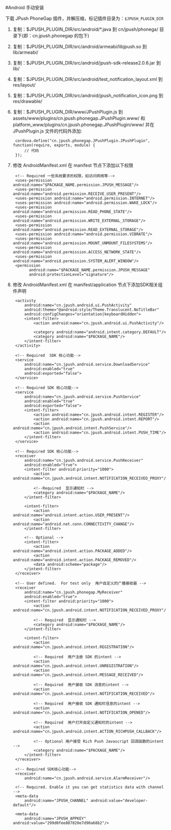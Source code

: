 #Android 手动安装

下载 JPush PhoneGap 插件，并解压缩，标记插件目录为：`$JPUSH_PLUGIN_DIR`

1. 复制：$JPUSH_PLUGIN_DIR/src/android/*.java 到 cn/jpush/phonega/ 目录下(即：cn.jpush.phonegap 的包下)
2. 复制：$JPUSH_PLUGIN_DIR/src/android/armeabi/libjpush.so 到 lib/armeabi/
3. 复制：$JPUSH_PLUGIN_DIR/src/android/jpush-sdk-release2.0.6.jar 到 lib/
4. 复制：$JPUSH_PLUGIN_DIR/src/android/test_notification_layout.xml 到 res/layout/
5. 复制：$JPUSH_PLUGIN_DIR/src/android/jpush_notification_icon.png 到 res/drawable/
6. 复制：$JPUSH_PLUGIN_DIR/www/JPushPlugin.js 到 assets/www/plugins/cn.jpush.phonegap.JPushPlugin.www/
   和 platform_www/plugins/cn.jpush.phonegap.JPushPlugin/www/
   并在 JPushPlugin.js 文件的代码外添加:

        cordova.define("cn.jpush.phonegap.JPushPlugin.JPushPlugin", function(require, exports, module) {
            // 代码
        });

7. 修改 AndroidManifest.xml 在 manifest 节点下添加以下权限

		<!-- Required 一些系统要求的权限，如访问网络等-->
		<uses-permission android:name="$PACKAGE_NAME.permission.JPUSH_MESSAGE"/>
		<uses-permission android:name="android.permission.RECEIVE_USER_PRESENT"/>
		<uses-permission android:name="android.permission.INTERNET"/>
		<uses-permission android:name="android.permission.WAKE_LOCK"/>
		<uses-permission android:name="android.permission.READ_PHONE_STATE"/>
		<uses-permission android:name="android.permission.WRITE_EXTERNAL_STORAGE"/>
		<uses-permission android:name="android.permission.READ_EXTERNAL_STORAGE"/>
		<uses-permission android:name="android.permission.VIBRATE"/>
		<uses-permission android:name="android.permission.MOUNT_UNMOUNT_FILESYSTEMS"/>
		<uses-permission android:name="android.permission.ACCESS_NETWORK_STATE"/>
		<uses-permission android:name="android.permission.SYSTEM_ALERT_WINDOW"/>
		<permission
		      android:name="$PACKAGE_NAME.permission.JPUSH_MESSAGE"
		      android:protectionLevel="signature"/>

7. 修改 AndroidManifest.xml 在 manifest/application 节点下添加SDK相关组件声明

		<activity
			android:name="cn.jpush.android.ui.PushActivity"
			android:theme="@android:style/Theme.Translucent.NoTitleBar"
			android:configChanges="orientation|keyboardHidden">
			<intent-filter>
				<action android:name="cn.jpush.android.ui.PushActivity"/>

				<category android:name="android.intent.category.DEFAULT"/>
				<category android:name="$PACKAGE_NAME"/>
			</intent-filter>
		</activity>

		<!-- Required  SDK 核心功能-->
		<service
			android:name="cn.jpush.android.service.DownloadService"
			android:enabled="true"
			android:exported="false">
		</service>

		<!-- Required SDK 核心功能-->
		<service
			android:name="cn.jpush.android.service.PushService"
			android:enabled="true"
			android:exported="false">
			<intent-filter>
				<action android:name="cn.jpush.android.intent.REGISTER"/>
				<action android:name="cn.jpush.android.intent.REPORT"/>
				<action android:name="cn.jpush.android.intent.PushService"/>
				<action android:name="cn.jpush.android.intent.PUSH_TIME"/>
			</intent-filter>
		</service>

		<!-- Required SDK 核心功能-->
		<receiver
			android:name="cn.jpush.android.service.PushReceiver"
			android:enabled="true">
			<intent-filter android:priority="1000">
				<action android:name="cn.jpush.android.intent.NOTIFICATION_RECEIVED_PROXY"/>

				<!--Required  显示通知栏 -->
				<category android:name="$PACKAGE_NAME"/>
			</intent-filter>

			<intent-filter>
				<action android:name="android.intent.action.USER_PRESENT"/>
				<action android:name="android.net.conn.CONNECTIVITY_CHANGE"/>
			</intent-filter>

			<!-- Optional -->
			<intent-filter>
				<action android:name="android.intent.action.PACKAGE_ADDED"/>
				<action android:name="android.intent.action.PACKAGE_REMOVED"/>
				<data android:scheme="package"/>
			</intent-filter>
		</receiver>

		<!-- User defined.  For test only  用户自定义的广播接收器 -->
		<receiver
			android:name="cn.jpush.phonegap.MyReceiver"
			android:enabled="true">
			<intent-filter android:priority="1000">
				<action android:name="cn.jpush.android.intent.NOTIFICATION_RECEIVED_PROXY"/>

				<!-- Required  显示通知栏 -->
				<category android:name="$PACKAGE_NAME"/>
			</intent-filter>

			<intent-filter>
				<action android:name="cn.jpush.android.intent.REGISTRATION"/>

				<!-- Required  用户注册 SDK 的intent -->
				<action android:name="cn.jpush.android.intent.UNREGISTRATION"/>
				<action android:name="cn.jpush.android.intent.MESSAGE_RECEIVED"/>

				<!-- Required  用户接收 SDK 消息的intent -->
				<action android:name="cn.jpush.android.intent.NOTIFICATION_RECEIVED"/>

				<!-- Required  用户接收 SDK 通知栏信息的intent -->
				<action android:name="cn.jpush.android.intent.NOTIFICATION_OPENED"/>

				<!-- Required  用户打开自定义通知栏的intent -->
				<action android:name="cn.jpush.android.intent.ACTION_RICHPUSH_CALLBACK"/>

				<!-- Optional 用户接受 Rich Push Javascript 回调函数的intent -->
				<category android:name="$PACKAGE_NAME"/>
			</intent-filter>
		</receiver>

		<!-- Required SDK核心功能-->
		<receiver
			android:name="cn.jpush.android.service.AlarmReceiver"/>

		<!-- Required. Enable it you can get statistics data with channel -->
		<meta-data
	 		android:name="JPUSH_CHANNEL" android:value="developer-default"/>

		<meta-data
			android:name="JPUSH_APPKEY" android:value="299d0fee887820e7d90a68b2"/>
